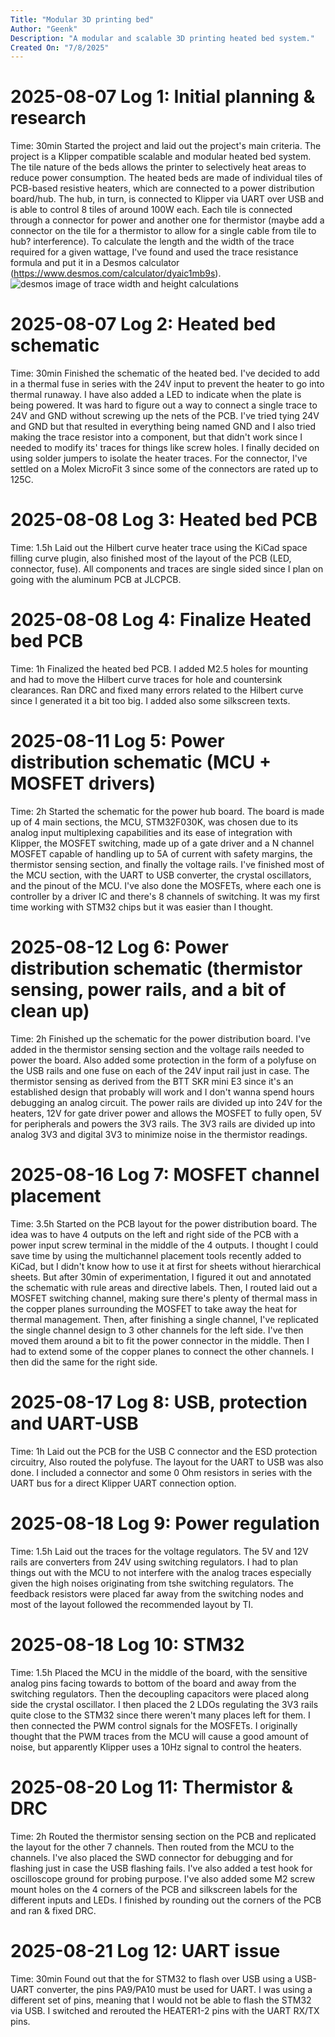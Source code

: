 ```yaml
---
Title: "Modular 3D printing bed"
Author: "Geenk"
Description: "A modular and scalable 3D printing heated bed system."
Created On: "7/8/2025"
---
```


# 2025-08-07 Log 1: Initial planning & research
Time: 30min
Started the project and laid out the project's main criteria. The project is a Klipper compatible scalable and modular heated bed system. The tile nature of the beds allows the printer to selectively heat areas to reduce power consumption. The heated beds are made of individual tiles of PCB-based resistive heaters, which are connected to a power distribution board/hub. The hub, in turn, is connected to Klipper via UART over USB and is able to control 8 tiles of around 100W each. Each tile is connected through a connector for power and another one for thermistor (maybe add a connector on the tile for a thermistor to allow for a single cable from tile to hub? interference). To calculate the length and the width of the trace required for a given wattage, I've found and used the trace resistance formula and put it in a Desmos calculator (https://www.desmos.com/calculator/dyaic1mb9s). 
![desmos image of trace width and height calculations](https://github.com/Haxintosh/tiled-pcb-heater/blob/db1faf27f93f53c38962efba4f0ba4f78a835df6/pics/desmos.png)

# 2025-08-07 Log 2: Heated bed schematic
Time: 30min
Finished the schematic of the heated bed. I've decided to add in a thermal fuse in series with the 24V input to prevent the heater to go into thermal runaway. I have also added a LED to indicate when the plate is being powered. It was hard to figure out a way to connect a single trace to 24V and GND without screwing up the nets  of the PCB. I've tried tying 24V and GND but that resulted in everything being named GND and I also tried making the trace resistor into a component, but that didn't work since I needed to modify its' traces for things like screw holes. I finally decided on using solder jumpers to isolate the heater traces. For the connector, I've settled on a Molex MicroFit 3 since some of the connectors are rated up to 125C.  

# 2025-08-08 Log 3: Heated bed PCB
Time: 1.5h
Laid out the Hilbert curve heater trace using the KiCad space filling curve plugin, also finished most of the layout of the PCB (LED, connector, fuse). All components and traces are single sided since I plan on going with the aluminum PCB at JLCPCB.

# 2025-08-08 Log 4: Finalize Heated bed PCB
Time: 1h
Finalized the heated bed PCB. I added M2.5 holes for mounting and had to move the Hilbert curve traces for hole and countersink clearances. Ran DRC and fixed many errors related to the Hilbert curve since I generated it a bit too big. I added also some silkscreen texts.

# 2025-08-11 Log 5: Power distribution schematic (MCU + MOSFET drivers)
Time: 2h
Started the schematic for the power hub board. The board is made up of 4 main sections, the MCU, STM32F030K, was chosen due to its analog input multiplexing capabilities and its ease of integration with Klipper, the MOSFET switching, made up of a gate driver and a N channel MOSFET capable of handling up to 5A of current with safety margins, the thermistor sensing section, and finally the voltage rails. I've finished most of the MCU section, with the UART to USB converter, the crystal oscillators, and the pinout of the MCU. I've also done the MOSFETs, where each one is controller by a driver IC and there's 8 channels of switching. It was my first time working with STM32 chips but it was easier than I thought. 

# 2025-08-12 Log 6: Power distribution schematic (thermistor sensing, power rails, and a bit of clean up)
Time: 2h
Finished up the schematic for the power distribution board. I've added in the thermistor sensing section and the voltage rails needed to power the board. Also added some protection in the form of a polyfuse on the USB rails and one fuse on each of the 24V input rail just in case. The thermistor sensing as derived from the BTT SKR mini E3 since it's an established design that  probably will work and I don't wanna spend hours debugging an analog circuit. The power rails are divided up into 24V for the heaters, 12V for gate driver power and allows the MOSFET to fully open, 5V for peripherals and powers the 3V3 rails. The 3V3 rails are divided up into analog 3V3 and digital 3V3 to minimize noise in the thermistor readings. 

# 2025-08-16 Log 7: MOSFET channel placement
Time: 3.5h
Started on the PCB layout for the power distribution board. The idea was to have 4 outputs on the left and right side of the PCB with a power input screw terminal in the middle of the 4 outputs. I thought I could save time by using the multichannel placement tools recently added to KiCad, but I didn't know how to use it at first for sheets without hierarchical sheets. But after 30min of experimentation, I figured it out and annotated the schematic with rule areas and directive labels. Then, I routed laid out a MOSFET switching channel, making sure there's plenty of thermal mass in the copper planes surrounding the MOSFET to take away the heat for thermal management. Then, after finishing a single channel, I've replicated the single channel design to 3 other channels for the left side. I've then moved them around a bit to fit the power connector in the middle. Then I had to extend some of the copper planes to connect the other channels. I then did the same for the right side. 

# 2025-08-17 Log 8: USB, protection and UART-USB
Time: 1h
Laid out the PCB for the USB C connector and the ESD protection circuitry, Also routed the polyfuse. The layout for the UART to USB was also done. I included a connector and some 0 Ohm resistors in series with the UART bus for a direct Klipper UART connection option.

# 2025-08-18 Log 9: Power regulation
Time: 1.5h
Laid out the traces for the voltage regulators. The 5V and 12V rails are converters from 24V using switching regulators. I had to plan things out with the MCU to not interfere with the analog traces especially given the high noises originating from tshe switching regulators. The feedback resistors were placed far away from the switching nodes and most of the layout followed the recommended layout by TI. 

# 2025-08-18 Log 10: STM32
Time: 1.5h
Placed the MCU in the middle of the board, with the sensitive analog pins facing towards to bottom of the board and away from the switching regulators. Then the decoupling capacitors were placed along side the crystal oscillator. I then placed the 2 LDOs regulating the 3V3 rails quite close to the STM32 since there weren't many places left for them. I then connected the PWM control signals for the MOSFETs. I originally thought that the PWM traces from the MCU will cause a good amount of noise, but apparently Klipper uses a 10Hz signal to control the heaters. 

# 2025-08-20 Log 11: Thermistor & DRC
Time: 2h 
Routed the thermistor sensing section on the PCB and replicated the layout for the other 7 channels. Then routed from the MCU to the channels. I've also placed the SWD connector for debugging and for flashing just in case the USB flashing fails. I've also added a test hook for oscilloscope ground for probing purpose. I've also added some M2 screw mount holes on the 4 corners of the PCB and silkscreen labels for the different inputs and LEDs. I finished by rounding out the corners of the PCB and ran & fixed DRC.

# 2025-08-21 Log 12: UART issue
Time: 30min
Found out that the for STM32 to flash over USB using a USB-UART converter, the pins PA9/PA10 must be used for UART. I was using a different set of pins, meaning that I would not be able to flash the STM32 via USB. I switched and rerouted the HEATER1-2 pins with the UART RX/TX pins. 
